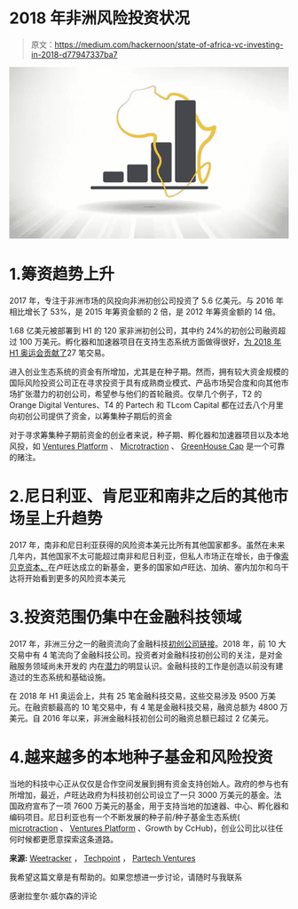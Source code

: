 # 2018 年非洲风险投资状况

> 原文：<https://medium.com/hackernoon/state-of-africa-vc-investing-in-2018-d77947337ba7>

![](img/5002f3397fcf421588a8d92bd74cd0d6.png)

# 1.筹资趋势上升

2017 年，专注于非洲市场的风投向非洲初创公司投资了 5.6 亿美元。与 2016 年相比增长了 53%，是 2015 年筹资金额的 2 倍，是 2012 年筹资金额的 14 倍。

1.68 亿美元被部署到 H1 的 120 家非洲初创公司，其中约 24%的初创公司融资超过 100 万美元。孵化器和加速器项目在支持生态系统方面做得很好，[为 2018 年 H1 奥运会贡献了](https://hackernoon.com/tagged/contributing)27 笔交易。

进入创业生态系统的资金有所增加，尤其是在种子期。然而，拥有较大资金规模的国际风险投资公司正在寻求投资于具有成熟商业模式、产品市场契合度和向其他市场扩张潜力的初创公司，希望参与他们的首轮融资。仅举几个例子，T2 的 Orange Digital Ventures、T4 的 Partech 和 TLcom Capital 都在过去八个月里向初创公司提供了资金，以筹集种子期后的资金

对于寻求筹集种子期前资金的创业者来说，种子期、孵化器和加速器项目以及本地风投，如 [Ventures Platform](http://www.venturesplatform.com/) 、 [Microtraction](http://www.microtraction.com/) 、 [GreenHouse Cap](http://greenhouse.capital) 是一个可靠的赌注。

# 2.尼日利亚、肯尼亚和南非之后的其他市场呈上升趋势

2017 年，南非和尼日利亚获得的风险资本美元比所有其他国家都多。虽然在未来几年内，其他国家不太可能超过南非和尼日利亚，但私人市场正在增长，由于像[索贝克资本、](http://digestafrica.com/vc-firm-sobek-capital-rwandan-offices/)在卢旺达成立的新基金，更多的国家如卢旺达、加纳、塞内加尔和乌干达将开始看到更多的风险资本美元

# 3.投资范围仍集中在金融科技领域

2017 年，非洲三分之一的融资流向了金融科技[初创公司](https://hackernoon.com/tagged/startup)[链接](https://qz.com/1181203/fintech-startups-took-nearly-a-third-of-all-african-venture-funding-in-2017/)。2018 年，前 10 大交易中有 4 笔流向了金融科技公司。投资者对金融科技初创公司的关注，是对金融服务领域尚未开发的 [](/@OluwoleCo/emerging-themes-in-africa-14f05a29ea53) 内在[潜力](/@OluwoleCo/emerging-themes-in-africa-14f05a29ea53)的明显认识。金融科技的工作是创造以前没有建造过的生态系统和基础设施。

在 2018 年 H1 奥运会上，共有 25 笔金融科技交易，这些交易涉及 9500 万美元。在融资额最高的 10 笔交易中，有 4 笔是金融科技交易，融资总额为 4800 万美元。自 2016 年以来，非洲金融科技初创公司的融资总额已超过 2 亿美元。

# 4.越来越多的本地种子基金和风险投资

当地的科技中心正从仅仅是合作空间发展到拥有资金支持创始人。政府的参与也有所增加，最近，卢旺达政府为科技初创公司设立了一只 3000 万美元的基金。法国政府宣布了一项 7600 万美元的基金，用于支持当地的加速器、中心、孵化器和编码项目。尼日利亚也有一个不断发展的种子前/种子基金生态系统( [microtraction](https://medium.com/u/efeb3a4082b3?source=post_page-----d77947337ba7--------------------------------) 、 [Ventures Platform](https://medium.com/u/2acdccac995b?source=post_page-----d77947337ba7--------------------------------) 、Growth by CcHub)，创业公司比以往任何时候都更愿意探索这条道路。

**来源:** [Weetracker](http://weetracker.com/demo/2018/07/02/african-startup-report-h1-2018/) ， [Techpoint](https://techpoint.africa/reports/nigerian-startup-funding-q2-2018/) ， [Partech Ventures](https://www.linkedin.com/pulse/vc-funding-raised-african-tech-startups-totals-record-cyril-collon)

我希望这篇文章是有帮助的。如果您想进一步讨论，请随时与我联系

感谢拉奎尔·威尔森的评论